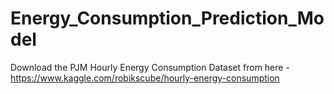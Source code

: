 # Energy_Consumption_Prediction_Model
Download the PJM Hourly Energy Consumption Dataset from here - https://www.kaggle.com/robikscube/hourly-energy-consumption
